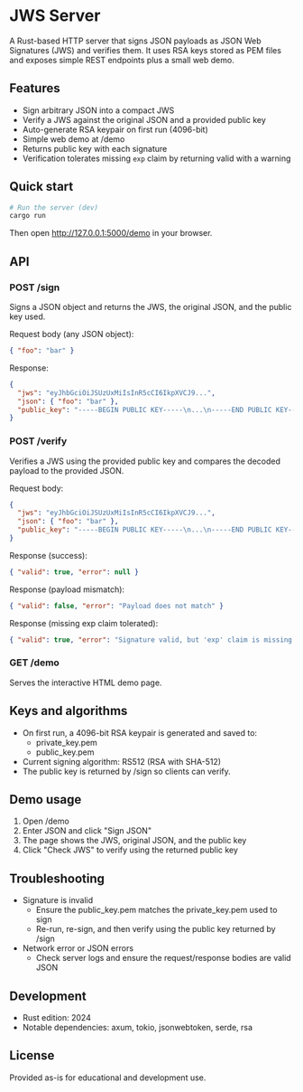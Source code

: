 # JWS Server

A Rust-based HTTP server that signs JSON payloads as JSON Web Signatures (JWS) and verifies them. It uses RSA keys stored as PEM files and exposes simple REST endpoints plus a small web demo.

## Features

- Sign arbitrary JSON into a compact JWS
- Verify a JWS against the original JSON and a provided public key
- Auto-generate RSA keypair on first run (4096-bit)
- Simple web demo at /demo
- Returns public key with each signature
- Verification tolerates missing `exp` claim by returning valid with a warning

## Quick start

```bash
# Run the server (dev)
cargo run
```

Then open <http://127.0.0.1:5000/demo> in your browser.

## API

### POST /sign

Signs a JSON object and returns the JWS, the original JSON, and the public key used.

Request body (any JSON object):

```json
{ "foo": "bar" }
```

Response:

```json
{
  "jws": "eyJhbGciOiJSUzUxMiIsInR5cCI6IkpXVCJ9...",
  "json": { "foo": "bar" },
  "public_key": "-----BEGIN PUBLIC KEY-----\n...\n-----END PUBLIC KEY-----\n"
}
```

### POST /verify

Verifies a JWS using the provided public key and compares the decoded payload to the provided JSON.

Request body:

```json
{
  "jws": "eyJhbGciOiJSUzUxMiIsInR5cCI6IkpXVCJ9...",
  "json": { "foo": "bar" },
  "public_key": "-----BEGIN PUBLIC KEY-----\n...\n-----END PUBLIC KEY-----\n"
}
```

Response (success):

```json
{ "valid": true, "error": null }
```

Response (payload mismatch):

```json
{ "valid": false, "error": "Payload does not match" }
```

Response (missing exp claim tolerated):

```json
{ "valid": true, "error": "Signature valid, but 'exp' claim is missing or not checked." }
```

### GET /demo

Serves the interactive HTML demo page.

## Keys and algorithms

- On first run, a 4096-bit RSA keypair is generated and saved to:
  - private_key.pem
  - public_key.pem
- Current signing algorithm: RS512 (RSA with SHA-512)
- The public key is returned by /sign so clients can verify.

## Demo usage

1. Open /demo
2. Enter JSON and click "Sign JSON"
3. The page shows the JWS, original JSON, and the public key
4. Click "Check JWS" to verify using the returned public key

## Troubleshooting

- Signature is invalid
  - Ensure the public_key.pem matches the private_key.pem used to sign
  - Re-run, re-sign, and then verify using the public key returned by /sign
- Network error or JSON errors
  - Check server logs and ensure the request/response bodies are valid JSON

## Development

- Rust edition: 2024
- Notable dependencies: axum, tokio, jsonwebtoken, serde, rsa

## License

Provided as-is for educational and development use.
